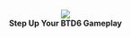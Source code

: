 <div align="center">
  <br>
  <img src="https://www.dropbox.com/home?preview=PicsArt_01-30-07.28.24.png" align="center">
  <br>
  <strong>Step Up Your BTD6 Gameplay</strong>
  <br>
  <br>
</div>
